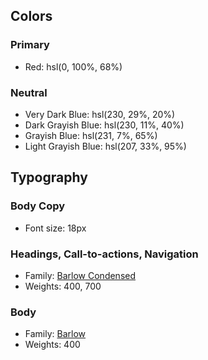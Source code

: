 ## Colors

### Primary

-   Red: hsl(0, 100%, 68%)

### Neutral

-   Very Dark Blue: hsl(230, 29%, 20%)
-   Dark Grayish Blue: hsl(230, 11%, 40%)
-   Grayish Blue: hsl(231, 7%, 65%)
-   Light Grayish Blue: hsl(207, 33%, 95%)

## Typography

### Body Copy

-   Font size: 18px

### Headings, Call-to-actions, Navigation

-   Family: [Barlow Condensed](https://fonts.google.com/specimen/Barlow+Condensed)
-   Weights: 400, 700

### Body

-   Family: [Barlow](https://fonts.google.com/specimen/Barlow)
-   Weights: 400
